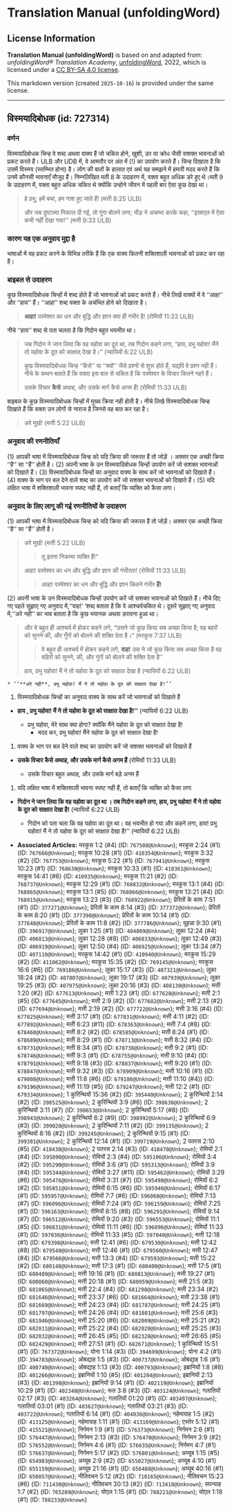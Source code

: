 # Translation Manual (unfoldingWord)

## License Information

**Translation Manual (unfoldingWord)** is based on and adapted from: _unfoldingWord® Translation Academy_, [unfoldingWord](https://unfoldingword.org/utw), 2022, which is licensed under a [CC BY-SA 4.0 license](https://creativecommons.org/licenses/by-sa/4.0/legalcode.en).

This markdown version (created `2025-10-16`) is provided under the same license.



--------------------------------

## विस्मयादिबोधक (id: 727314)

### वर्णन

विस्मयादिबोधक चिन्ह वे शब्द अथवा वाक्य हैं जो चकित होने, खुशी, डर या क्रोध जैसी सशक्त भावनाओं को प्रकट करते हैं। ULB और UDB में, वे आमतौर पर अंत में (!) का उपयोग करते हैं। चिन्ह दिखाता है कि उसमें विस्मय (स्तम्भित होना) है। लोग की बातों के हालात एवं अर्थ यह समझने में हमारी मदद करते हैं कि उनमें कौनसी भावनाएँ मौजूद हैं। निम्नलिखित मती 8 के उदाहरण में, वक्ता बहुत अधिक डरे हुए थे।मती 9 के उदाहरण में, वक्ता बहुत अधिक चकित थे क्योंकि उन्होने जीवन में पहली बार ऐसा कुछ देखा था।

> हे प्रभु; हमें बचा, हम नाश हुए जाते हैं! (मत्ती 8:25 ULB)
> 
> और जब दुष्टात्मा निकाल दी गई, तो गूंगा बोलने लगा; भीड़ ने अचम्भा करके कहा, ‘‘इस्राएल में ऐसा कभी नहीं देखा गया!’’ (मत्ती 9:33 ULB)

### कारण यह एक अनुवाद मुद्दा है

भाषाओं में यह प्रकट करने के विभिन्न तरीके हैं कि एक वाक्य कितनी शक्तिशाली भावनाओं को प्रकट कर रहा है।

### बाइबल से उदाहरण

कुछ विस्मयादिबोधक चिन्हों में शब्द होते हैं जो भावनाओं को प्रकट करते हैं। नीचे लिखें वाक्यों में वे ‘‘आहा’’ और ‘‘हाय’’ हैं। ‘‘आहा’’ शब्द वक्ता के अचंभित होने को दिखाता है।

> **आहा!** परमेश्वर का धन और बुद्धि और ज्ञान क्या ही गंभीर है! (रोमियों 11:33 ULB)

नीचे ‘‘हाय’’ शब्द से पता चलता है कि गिदोन बहुत भयभीत था।

> जब गिदोन ने जान लिया कि वह यहोवा का दूत था, तब गिदोन कहने लगा, “हाय, प्रभु यहोवा! मैंने तो यहोवा के दूत को साक्षात् देखा है।” (न्यायियों 6:22 ULB)
> 
> कुछ विस्मयादिबोधक चिन्ह ‘‘कैसे’’ या ‘‘क्यों’’ जैसे प्रश्नों से शुरू होते हैं, यद्यपि वे प्रश्न नही हैं। नीचे के कथन बताते हैं कि वक्ता इस बात से चकित है कि परमेश्वर के विचार कितने गहरे हैं।
> 
> उसके विचार **कैसे** अथाह, और उसके मार्ग कैसे अगम हैं! (रोमियों 11:33 ULB)

बाइबल के कुछ विस्मयादिबोधक चिन्हों में मुख्य क्रिया नही होती है। नीचे लिखे विस्मयादिबोधक चिन्ह दिखाते हैं कि वक्ता उन लोगों से नाराज है जिनसे वह बात कर रहा है।

> अरे मूर्ख! (मत्ती 5:22 ULB)

### अनुवाद की रणनीतियाँ

(1\) आपकी भाषा में विस्मयादिबोधक चिन्ह को यदि क्रिया की जरूरत हैं तो जोड़ें । अक्सर एक अच्छी क्रिया ‘‘है’’ सा ‘‘हैं’’ होती है। (2\) अपनी भाषा के उन विस्मयादिबोधक चिन्हों उपयोग करें जो सशक्त भावनाओं को दिखाते हैं। (3\) विस्मयादिबोधक चिन्हों का अनुवाद वाक्य के साथ करें जो भावनाओं को दिखाते हैं। (4\) वाक्य के भाग पर बल देने वाले शब्द का उपयोग करें जो सशक्त भावनाओं को दिखाते हैं। (5\) यदि लक्षित भाषा में शक्तिशाली भावना स्पष्ट नही हैं, तो बताएँ कि व्यक्ति को कैसा लगा।

### अनुवाद के लिए लागू की गई रणनीतियों के उदाहरण

(1\) आपकी भाषा में विस्मयादिबोधक चिन्ह को यदि क्रिया की जरूरत हैं तो जोड़ें। अक्सर एक अच्छी क्रिया ‘‘है’’ सा ‘‘हैं’’ होती है।

> अरे मूर्ख! (मत्ती 5:22 ULB)
> 
> 
> > तू इतना निकम्मा व्यक्ति हैं!"
> 
> आहा! परमेश्वर का धन और बुद्धि और ज्ञान की गंभीरता! (रोमियों 11:33 ULB)
> 
> 
> > आहा! परमेश्वर का धन और बुद्धि और ज्ञान कितने गंभीर **हैं!**

(2\) अपनी भाषा के उन विस्मयादिबोधक चिन्हों उपयोग करें जो सशक्त भावनाओं को दिखाते हैं। नीचे दिए गए पहले सुझाए गए अनुवाद में,‘‘वाह!’ ’शब्द बताता है कि वे आश्चर्यचकित थे। दूसरे सुझाए गए अनुवाद में,‘‘अरे नही’’ का भाव बताता है कि कुछ भयानक अथवा डरावना हुआ था।

> और वे बहुत ही आश्चर्य में होकर कहने लगे, “उसने जो कुछ किया सब अच्छा किया है; वह बहरों को सुनने की, और गूँगों को बोलने की शक्ति देता है।” (मरकुस 7:37 ULB)
> 
> 
> > वे बहुत ही आश्चर्य में होकर कहने लगे, **वाह!** उस ने जो कुछ किया सब अच्छा किया है वह बहिरों को सुनने, की, और गूंगों को बोलने की शक्ति देता है’’
> 
> हाय, प्रभु यहोवा! मैं ने तो यहोवा के दूत को साक्षात देखा है (न्यायियों 6:22 ULB)

```
* ‘‘**अरे नही**, प्रभु यहोवा! मैं ने तो यहोवा के दूत को साक्षात देखा है!’’

```
1. विस्मयादिबोधक चिन्हों का अनुवाद वाक्य के साथ करें जो भावनाओं को दिखाते हैं

* **हाय , प्रभु यहोवा! मैं ने तो यहोवा के दूत को साक्षात देखा है!’’** (न्यायियों 6:22 ULB)

    + प्रभु यहोवा, मेरे साथ क्या होगा? क्योंकि मैंने यहोवा के दूत को साक्षात देखा है!
        + मदद कर, प्रभु यहोवा! मैंने यहोवा के दूत को साक्षात देखा है!

1. वाक्य के भाग पर बल देने वाले शब्द का उपयोग करें जो सशक्त भावनाओं को दिखाते हैं

* **उसके विचार कैसे अथाह, और उसके मार्ग कैसे अगम हैं** (रोमियों 11:33 ULB)

    + उसके विचार बहुत अथाह, और उसके मार्ग बड़े अगम हैं

1. यदि लक्षित भाषा में शक्तिशाली भावना स्पष्ट नही हैं, तो बताएँ कि व्यक्ति को कैसा लगा

* **गिदोन ने जान लिया कि वह यहोवा का दूत था । तब गिदोन कहने लगा, हाय, प्रभु यहोवा! मैं ने तो यहोवा के दूत को साक्षात देखा है!** (न्यायियों 6:22 ULB)

    + गिदोन को पता चला कि वह यहोवा का दूत था। वह भयभीत हो गया और कहने लगा, हाय! प्रभु यहोवा! मैं ने तो यहोवा के दूत को साक्षात देखा है!’’ (न्यायियों 6:22 ULB)

* **Associated Articles:** मरकुस 1:2 (#4) (ID: `767508@Unknown`); मरकुस 2:24 (#1) (ID: `767666@Unknown`); मरकुस 10:28 (#1) (ID: `410354@Unknown`); मरकुस 3:32 (#2) (ID: `767753@Unknown`); मरकुस 5:22 (#1) (ID: `767941@Unknown`); मरकुस 10:23 (#1) (ID: `768630@Unknown`); मरकुस 10:33 (#1) (ID: `410361@Unknown`); मरकुस 14:41 (#6) (ID: `410935@Unknown`); मरकुस 11:21 (#2) (ID: `768737@Unknown`); मरकुस 12:29 (#1) (ID: `768832@Unknown`); मरकुस 13:1 (#4) (ID: `768865@Unknown`); मरकुस 13:1 (#5) (ID: `768866@Unknown`); मरकुस 13:21 (#4) (ID: `768915@Unknown`); मरकुस 13:23 (#3) (ID: `768922@Unknown`); प्रेरितों के काम  7:51 (#1) (ID: `377271@Unknown`); प्रेरितों के काम 8:14 (#3) (ID: `377372@Unknown`); प्रेरितों के काम 8:20 (#1) (ID: `377390@Unknown`); प्रेरितों के काम 10:14 (#1) (ID: `377648@Unknown`); प्रेरितों के काम 11:8 (#2) (ID: `377786@Unknown`); यूहन्ना 9:30 (#1) (ID: `396917@Unknown`); लूका 1:25 (#1) (ID: `404809@Unknown`); लूका 12:24 (#4) (ID: `406813@Unknown`); लूका 12:28 (#8) (ID: `406833@Unknown`); लूका 12:49 (#3) (ID: `406919@Unknown`); लूका 12:50 (#4) (ID: `406925@Unknown`); लूका 13:34 (#7) (ID: `407110@Unknown`); मरकुस 14:42 (#1) (ID: `410940@Unknown`); मरकुस 15:29 (#2) (ID: `411062@Unknown`); मरकुस 15:35 (#2) (ID: `769145@Unknown`); मरकुस 16:6 (#6) (ID: `769186@Unknown`); लूका 15:17 (#3) (ID: `407321@Unknown`); लूका 18:24 (#2) (ID: `407807@Unknown`); लूका 19:17 (#3) (ID: `407939@Unknown`); लूका 19:25 (#3) (ID: `407975@Unknown`); लूका 20:16 (#3) (ID: `408130@Unknown`); मत्ती 1:20 (#2) (ID: `677613@Unknown`); मत्ती 1:23 (#1) (ID: `677628@Unknown`); मत्ती 2:1 (#5) (ID: `677645@Unknown`); मत्ती 2:9 (#2) (ID: `677682@Unknown`); मत्ती 2:13 (#2) (ID: `677694@Unknown`); मत्ती 2:19 (#2) (ID: `677722@Unknown`); मत्ती 3:16 (#4) (ID: `677825@Unknown`); मत्ती 3:17 (#1) (ID: `677831@Unknown`); मत्ती 4:11 (#2) (ID: `677892@Unknown`); मत्ती 6:23 (#11) (ID: `678363@Unknown`); मत्ती 7:4 (#8) (ID: `678460@Unknown`); मत्ती 8:2 (#2) (ID: `678585@Unknown`); मत्ती 8:24 (#1) (ID: `678689@Unknown`); मत्ती 8:29 (#1) (ID: `678713@Unknown`); मत्ती 8:32 (#4) (ID: `678731@Unknown`); मत्ती 8:34 (#1) (ID: `678738@Unknown`); मत्ती 9:2 (#1) (ID: `678746@Unknown`); मत्ती 9:3 (#1) (ID: `678755@Unknown`); मत्ती 9:10 (#4) (ID: `678791@Unknown`); मत्ती 9:18 (#3) (ID: `678837@Unknown`); मत्ती 9:20 (#1) (ID: `678847@Unknown`); मत्ती 9:32 (#3) (ID: `678909@Unknown`); मत्ती 10:16 (#1) (ID: `679008@Unknown`); मत्ती 11:8 (#6) (ID: `679186@Unknown`); मत्ती 11:10 (#4)) (ID: `679196@Unknown`); मत्ती 11:19 (#5) (ID: `679247@Unknown`); मत्ती 12:2 (#1) (ID: `679334@Unknown`); 1 कुरिन्थियों 15:36 (#2) (ID: `395440@Unknown`); 2 कुरिन्थियों 2:14 (#2) (ID: `398525@Unknown`); 2 कुरिन्थियों 3:9 (#6) (ID: `398636@Unknown`); 2 कुरिन्थियों 3:11 (#7) (ID: `398653@Unknown`); 2 कुरिन्थियों 5:17 (#8) (ID: `398943@Unknown`); 2 कुरिन्थियों 6:2 (#9) (ID: `398992@Unknown`); 2 कुरिन्थियों 6:9 (#3) (ID: `399020@Unknown`); 2 कुरिन्थियों 7:11 (#2) (ID: `399135@Unknown`); 2 कुरिन्थियों 8:16 (#2) (ID: `399245@Unknown`); 2 कुरिन्थियों 9:15 (#1) (ID: `399381@Unknown`); 2 कुरिन्थियों 12:14 (#1) (ID: `399719@Unknown`); 2 पतरस 2:10 (#5) (ID: `418438@Unknown`); 2 पतरस 2:14 (#3) (ID: `418470@Unknown`); रोमियों 2:1 (#4) (ID: `595090@Unknown`); रोमियों 2:3 (#4) (ID: `595106@Unknown`); रोमियों 3:4 (#2) (ID: `595290@Unknown`); रोमियों 3:6 (#1) (ID: `595313@Unknown`); रोमियों 3:9 (#4) (ID: `595344@Unknown`); रोमियों 3:27 (#11) (ID: `595462@Unknown`); रोमियों 3:29 (#6) (ID: `595476@Unknown`); रोमियों 3:31 (#7) (ID: `595490@Unknown`); रोमियों 6:2 (#2) (ID: `595851@Unknown`); रोमियों 6:15 (#6) (ID: `595946@Unknown`); रोमियों 6:17 (#1) (ID: `595957@Unknown`); रोमियों 7:7 (#6) (ID: `596060@Unknown`); रोमियों 7:13 (#7) (ID: `596096@Unknown`); रोमियों 7:24 (#1) (ID: `596159@Unknown`); रोमियों 7:25 (#1) (ID: `596163@Unknown`); रोमियों 8:15 (#8) (ID: `596291@Unknown`); रोमियों 9:14 (#7) (ID: `596512@Unknown`); रोमियों 9:20 (#3) (ID: `596553@Unknown`); रोमियों 11:1 (#5) (ID: `596831@Unknown`); रोमियों 11:11 (#6) (ID: `596896@Unknown`); रोमियों 11:33 (#1) (ID: `597036@Unknown`); रोमियों 11:33 (#5) (ID: `597040@Unknown`); मत्ती 12:18 (#1) (ID: `679398@Unknown`); मत्ती 12:41 (#6) (ID: `679530@Unknown`); मत्ती 12:42 (#8) (ID: `679540@Unknown`); मत्ती 12:46 (#1) (ID: `679560@Unknown`); मत्ती 12:47 (#4) (ID: `679566@Unknown`); मत्ती 13:3 (#4) (ID: `679593@Unknown`); मत्ती 15:22 (#2) (ID: `680148@Unknown`); मत्ती 17:3 (#1) (ID: `680400@Unknown`); मत्ती 17:5 (#1) (ID: `680409@Unknown`); मत्ती 19:16 (#1) (ID: `680813@Unknown`); मत्ती 19:27 (#1) (ID: `680860@Unknown`); मत्ती 20:18 (#1) (ID: `680959@Unknown`); मत्ती 21:5 (#3) (ID: `681065@Unknown`); मत्ती 22:4 (#4) (ID: `681298@Unknown`); मत्ती 23:34 (#2) (ID: `681646@Unknown`); मत्ती 23:37 (#6) (ID: `681664@Unknown`); मत्ती 23:38 (#1) (ID: `681669@Unknown`); मत्ती 24:23 (#4) (ID: `681787@Unknown`); मत्ती 24:25 (#1) (ID: `681797@Unknown`); मत्ती 24:26 (#4) (ID: `681801@Unknown`); मत्ती 25:6 (#3) (ID: `681946@Unknown`); मत्ती 25:20 (#6) (ID: `682009@Unknown`); मत्ती 25:21 (#2) (ID: `682011@Unknown`); मत्ती 25:22 (#4) (ID: `682020@Unknown`); मत्ती 25:25 (#3) (ID: `682032@Unknown`); मत्ती 26:45 (#5) (ID: `682328@Unknown`); मत्ती 26:65 (#5) (ID: `682429@Unknown`); मत्ती 27:51 (#1) (ID: `682671@Unknown`); 1 कुरिन्थियों 15:51 (#1) (ID: `767372@Unknown`); योना 1:14 (#3) (ID: `394699@Unknown`); योना 4:2 (#1) (ID: `394783@Unknown`); ओबद्याह 1:5 (#3) (ID: `400737@Unknown`); ओबद्याह 1:6 (#1) (ID: `400740@Unknown`); ओबद्याह 1:13 (#3) (ID: `400793@Unknown`); इब्रानियों 1:8 (#8) (ID: `401266@Unknown`); इब्रानियों 1:10 (#5) (ID: `401284@Unknown`); इब्रानियों 2:13 (#3) (ID: `401398@Unknown`); इब्रानियों 9:14 (#1) (ID: `402119@Unknown`); इब्रानियों 10:29 (#1) (ID: `402348@Unknown`); रूत 3:8 (#3) (ID: `403124@Unknown`); गलातियों 02:17 (#3) (ID: `403264@Unknown`); गलातियों 01:20 (#1) (ID: `403497@Unknown`); गलातियों 03:01 (#1) (ID: `403627@Unknown`); गलातियों 03:21 (#3) (ID: `403722@Unknown`); गलातियों 6:14 (#1) (ID: `404036@Unknown`); नहेमायाह 1:5 (#2) (ID: `413125@Unknown`); नहेमायाह 1:11 (#1) (ID: `413169@Unknown`); एस्तेर 5:12 (#1) (ID: `415521@Unknown`); निर्गमन 1:9 (#1) (ID: `576373@Unknown`); निर्गमन 2:6 (#1) (ID: `576447@Unknown`); निर्गमन 2:13 (#3) (ID: `576470@Unknown`); निर्गमन 3:9 (#2) (ID: `576552@Unknown`); निर्गमन  4:6 (#1) (ID: `576635@Unknown`); निर्गमन  4:7 (#1) (ID: `576637@Unknown`); निर्गमन 5:17 (#2) (ID: `576801@Unknown`); अय्यूब 1:15 (#5) (ID: `654983@Unknown`); अय्यूब 2:9 (#2) (ID: `655027@Unknown`); अय्यूब 4:10 (#1) (ID: `655159@Unknown`); अय्यूब 21:16 (#1) (ID: `656488@Unknown`); अय्यूब 40:16 (#1) (ID: `658057@Unknown`); नीतिवचन 5:12 (#2) (ID: `710165@Unknown`); नीतिवचन 15:23 (#6) (ID: `711430@Unknown`); नीतिवचन 30:13 (#2) (ID: `713418@Unknown`); सपन्याह 1:7 (#2) (ID: `765289@Unknown`); योएल 1:15 (#1) (ID: `788221@Unknown`); योएल 1:18 (#1) (ID: `788233@Unknown`)

